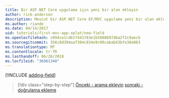 ```yaml
---
title: Bir ASP.NET Core uygulama için yeni bir alan ekleyin
author: rick-anderson
description: Mevcut bir ASP.NET Core EF/MVC uygulama yeni bir alan eklemek gösterilmiştir.
ms.author: riande
ms.date: 04/14/2017
uid: tutorials/first-mvc-app-xplat/new-field
ms.openlocfilehash: c094ce1cdb1f441783e1b50886974ba2f2c8aecb
ms.sourcegitcommit: 356c8d394aaf384c834e9c90cabab43bfe36e063
ms.translationtype: MT
ms.contentlocale: tr-TR
ms.lasthandoff: 06/26/2018
ms.locfileid: "36961340"
---
```

[!INCLUDE [adding-field](../../includes/mvc-intro/new-field.md)]

> [!div class="step-by-step"]
> [Önceki - arama ekleyin](search.md)
> [sonraki - doğrulama ekleme](validation.md)  
